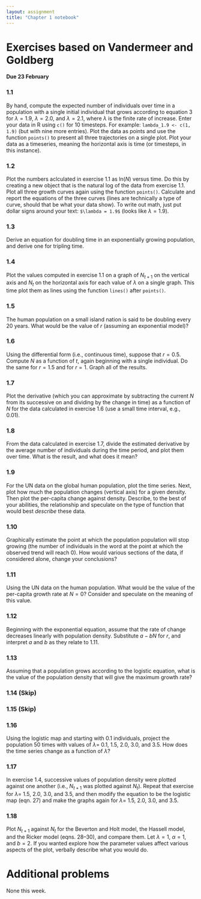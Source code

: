 ```yaml
---
layout: assignment
title: "Chapter 1 notebook"
---
```


# Exercises based on Vandermeer and Goldberg
**Due 23 February**

### 1.1
By hand, compute the expected number of individuals over time in a population with a single initial individual that grows according to equation 3 for $\lambda = 1.9$, $\lambda = 2.0$, and $\lambda = 2.1$, where $\lambda$ is the finite rate of increase. Enter your data in R using `c()` for 10 timesteps. For example: `lambda_1.9 <- c(1, 1.9)` (but with nine more entries). Plot the data as points and use the function `points()` to present all three trajectories on a single plot. Plot your data as a timeseries, meaning the horizontal axis is time (or timesteps, in this instance).

### 1.2
Plot the numbers aclculated in exercise 1.1 as ln($N$) versus time. Do this by creating a new object that is the natural log of the data from exercise 1.1. Plot all three growth curves again using the function `points()`. Calculate and report the equations of the three curves (lines are technically a type of curve, should that be what your data show). To write out math, just put dollar signs around your text: `$\lambda = 1.9$` (looks like $\lambda = 1.9$).

### 1.3
Derive an equation for doubling time in an exponentially growing population, and derive one for tripling time.

### 1.4
Plot the values computed in exercise 1.1 on a graph of $N_{t+1}$ on the vertical axis and $N_t$ on the horizontal axis for each value of $\lambda$ on a single graph. This time plot them as lines using the function `lines()` after `points()`.

### 1.5
The human population on a small island nation is said to be doubling every 20 years. What would be the value of $r$ (assuming an exponential model)?

### 1.6
Using the differential form (i.e., continuous time), suppose that $r = 0.5$. Compute $N$ as a function of $t$, again beginning with a single individual. Do the same for $r = 1.5$ and for $r = 1$. Graph all of the results.

### 1.7
Plot the derivative (which you can approximate by subtracting the current $N$ from its successive on and dividing by the change in time) as a function of $N$ for the data calculated in exercise 1.6 (use a small time interval, e.g., 0.01).

### 1.8
From the data calculated in exercise 1.7, divide the estimated derivative by the average number of individuals during the time period, and plot them over time. What is the result, and what does it mean?

### 1.9
For the UN data on the global human population, plot the time series. Next, plot how much the population changes (vertical axis) for a given density. Then plot the per-capita change against density. Describe, to the best of your abilities, the relationship and speculate on the type of function that would best *describe* these data.

### 1.10 
Graphically estimate the point at which the population population will stop growing (the number of individuals in the word at the point at which the observed trend will reach 0). How would various sections of the data, if considered alone, change your conclusions?

### 1.11
Using the UN data on the human population. What would be the value of the per-capita growth rate at $N = 0$? Consider and speculate on the meaning of this value.

### 1.12
Beginning with the exponential equation, assume that the rate of change decreases linearly with population density. Substitute $a - bN$ for $r$, and interpret $a$ and $b$ as they relate to 1.11.

### 1.13
Assuming that a population grows according to the logistic equation, what is the value of the population density that will give the maximum growth rate?

### 1.14 (Skip)

### 1.15 (Skip)

### 1.16
Using the logistic map and starting with 0.1 individuals, project the population 50 times with values of $\lambda =$ 0.1, 1.5, 2.0, 3.0, and 3.5. How does the time series change as a function of $\lambda$?

### 1.17
In exercise 1.4, successive values of population density were plotted against one another (i.e., $N_{t+1}$ was plotted against $N_t$). Repeat that exercise for $\lambda =$ 1.5, 2.0, 3.0, and 3.5, and then modify the equation to be the logistic map (eqn. 27) and make the graphs again for $\lambda =$ 1.5, 2.0, 3.0, and 3.5.

### 1.18
Plot $N_{t+1}$ against $N_t$ for the Beverton and Holt model, the Hassell model, and the Ricker model (eqns. 28–30), and compare them. Let $\lambda = 1$, $\alpha = 1$, and $b = 2$. If you wanted explore how the parameter values affect various aspects of the plot, verbally describe what you would do.


# Additional problems
None this week.